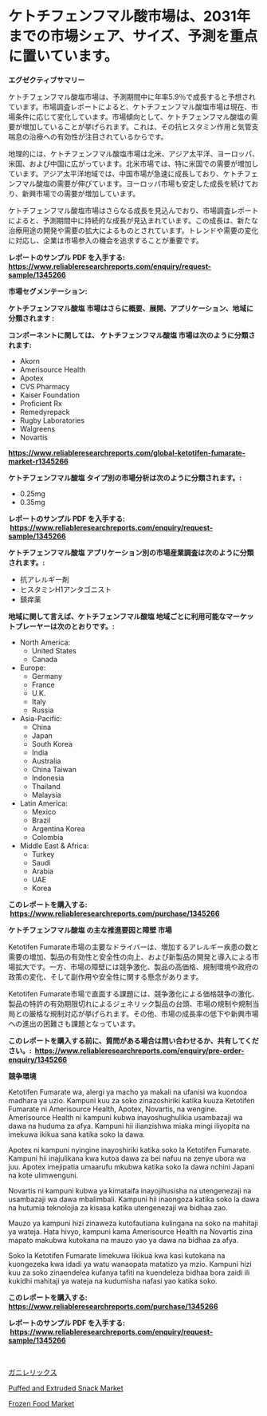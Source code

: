 <p><h1>ケトチフェンフマル酸市場は、2031年までの市場シェア、サイズ、予測を重点に置いています。</h1></p><p><strong>エグゼクティブサマリー</strong></p>
<p><p>ケトチフェンフマル酸塩市場は、予測期間中に年率5.9％で成長すると予想されています。市場調査レポートによると、ケトチフェンフマル酸塩市場は現在、市場条件に応じて変化しています。市場傾向として、ケトチフェンフマル酸塩の需要が増加していることが挙げられます。これは、その抗ヒスタミン作用と気管支喘息の治療への有効性が注目されているからです。</p><p>地理的には、ケトチフェンフマル酸塩市場は北米、アジア太平洋、ヨーロッパ、米国、および中国に広がっています。北米市場では、特に米国での需要が増加しています。アジア太平洋地域では、中国市場が急速に成長しており、ケトチフェンフマル酸塩の需要が伸びています。ヨーロッパ市場も安定した成長を続けており、新興市場での需要が増加しています。</p><p>ケトチフェンフマル酸塩市場はさらなる成長を見込んでおり、市場調査レポートによると、予測期間中に持続的な成長が見込まれています。この成長は、新たな治療用途の開発や需要の拡大によるものとされています。トレンドや需要の変化に対応し、企業は市場参入の機会を追求することが重要です。</p></p>
<p><strong>レポートのサンプル PDF を入手する: <a href="https://www.reliableresearchreports.com/enquiry/request-sample/1345266">https://www.reliableresearchreports.com/enquiry/request-sample/1345266</a></strong></p>
<p><strong>市場セグメンテーション:</strong></p>
<p><strong> ケトチフェンフマル酸塩 市場はさらに概要、展開、アプリケーション、地域に分類されます :</strong></p>
<p><strong>コンポーネントに関しては、 ケトチフェンフマル酸塩 市場は次のように分類されます: &nbsp;</strong></p>
<p><ul><li>Akorn</li><li>Amerisource Health</li><li>Apotex</li><li>CVS Pharmacy</li><li>Kaiser Foundation</li><li>Proficient Rx</li><li>Remedyrepack</li><li>Rugby Laboratories</li><li>Walgreens</li><li>Novartis</li></ul></p>
<p><strong><a href="https://www.reliableresearchreports.com/global-ketotifen-fumarate-market-r1345266">https://www.reliableresearchreports.com/global-ketotifen-fumarate-market-r1345266</a></strong></p>
<p><strong> ケトチフェンフマル酸塩 タイプ別の市場分析は次のように分類されます。:</strong></p>
<p><ul><li>0.25mg</li><li>0.35mg</li></ul></p>
<p><strong>レポートのサンプル PDF を入手する: &nbsp;<a href="https://www.reliableresearchreports.com/enquiry/request-sample/1345266">https://www.reliableresearchreports.com/enquiry/request-sample/1345266</a></strong></p>
<p><strong> ケトチフェンフマル酸塩 アプリケーション別の市場産業調査は次のように分類されます。:</strong></p>
<p><ul><li>抗アレルギー剤</li><li>ヒスタミンH1アンタゴニスト</li><li>鎮痒薬</li></ul></p>
<p><strong>地域に関して言えば、ケトチフェンフマル酸塩 地域ごとに利用可能なマーケットプレーヤーは次のとおりです。:</strong></p>
<p><ul>
    <li>
        North America:
        <ul>
            <li>United States</li>
            <li>Canada</li>
        </ul>
    </li>
    <li>
        Europe:
        <ul>
            <li>Germany</li>
            <li>France</li>
            <li>U.K.</li>
            <li>Italy</li>
            <li>Russia</li>
        </ul>
    </li>
    <li>
        Asia-Pacific:
        <ul>
            <li>China</li>
            <li>Japan</li>
            <li>South Korea</li>
            <li>India</li>
            <li>Australia</li>
            <li>China Taiwan</li>
            <li>Indonesia</li>
            <li>Thailand</li>
            <li>Malaysia</li>
        </ul>
    </li>
    <li>
        Latin America:
        <ul>
            <li>Mexico</li>
            <li>Brazil</li>
            <li>Argentina Korea</li>
            <li>Colombia</li>
        </ul>
    </li>
    <li>
        Middle East & Africa:
        <ul>
            <li>Turkey</li>
            <li>Saudi</li>
            <li>Arabia</li>
            <li>UAE</li>
            <li>Korea</li>
        </ul>
    </li>
    </ul></p>
<p><strong>このレポートを購入する: &nbsp;<a href="https://www.reliableresearchreports.com/purchase/1345266">https://www.reliableresearchreports.com/purchase/1345266</a></strong></p>
<p><strong>ケトチフェンフマル酸塩 の主な推進要因と障壁 市場</strong></p>
<p><p>Ketotifen Fumarate市場の主要なドライバーは、増加するアレルギー疾患の数と需要の増加、製品の有効性と安全性の向上、および新製品の開発と導入による市場拡大です。一方、市場の障壁には競争激化、製品の高価格、規制環境や政府の政策の変化、そして副作用や安全性に関する懸念があります。</p><p>Ketotifen Fumarate市場で直面する課題には、競争激化による価格競争の激化、製品の特許の有効期限切れによるジェネリック製品の台頭、市場の規制や規制当局との厳格な規制対応が挙げられます。その他、市場の成長率の低下や新興市場への進出の困難さも課題となっています。</p></p>
<p><strong>このレポートを購入する前に、質問がある場合は問い合わせるか、共有してください。:&nbsp; <a href="https://www.reliableresearchreports.com/enquiry/pre-order-enquiry/1345266">https://www.reliableresearchreports.com/enquiry/pre-order-enquiry/1345266</a></strong></p>
<p><strong>競争環境</strong></p>
<p><p>Ketotifen Fumarate wa, alergi ya macho ya makali na ufanisi wa kuondoa madhara ya uzio. Kampuni kuu za soko zinazoshiriki katika kuuza Ketotifen Fumarate ni Amerisource Health, Apotex, Novartis, na wengine. Amerisource Health ni kampuni kubwa inayoshughulikia usambazaji wa dawa na huduma za afya. Kampuni hii ilianzishwa miaka mingi iliyopita na imekuwa ikikua sana katika soko la dawa.</p><p>Apotex ni kampuni nyingine inayoshiriki katika soko la Ketotifen Fumarate. Kampuni hii inajulikana kwa kutoa dawa za bei nafuu na zenye ubora wa juu. Apotex imejipatia umaarufu mkubwa katika soko la dawa nchini Japani na kote ulimwenguni.</p><p>Novartis ni kampuni kubwa ya kimataifa inayojihusisha na utengenezaji na usambazaji wa dawa mbalimbali. Kampuni hii inaongoza katika soko la dawa na hutumia teknolojia za kisasa katika utengenezaji wa bidhaa zao.</p><p>Mauzo ya kampuni hizi zinaweza kutofautiana kulingana na soko na mahitaji ya wateja. Hata hivyo, kampuni kama Amerisource Health na Novartis zina mapato makubwa kutokana na mauzo yao ya dawa na bidhaa za afya.</p><p>Soko la Ketotifen Fumarate limekuwa likikua kwa kasi kutokana na kuongezeka kwa idadi ya watu wanaopata matatizo ya mzio. Kampuni hizi kuu za soko zinaendelea kufanya tafiti na kuendeleza bidhaa bora zaidi ili kukidhi mahitaji ya wateja na kudumisha nafasi yao katika soko.</p></p>
<p><strong>このレポートを購入する: &nbsp; <a href="https://www.reliableresearchreports.com/purchase/1345266">https://www.reliableresearchreports.com/purchase/1345266</a></strong></p>
<p><strong>レポートのサンプル PDF を入手する: &nbsp;<a href="https://www.reliableresearchreports.com/enquiry/request-sample/1345266">https://www.reliableresearchreports.com/enquiry/request-sample/1345266</a></strong><strong></strong></p>
<p>&nbsp;</p>
<p><p><a href="https://github.com/zjkmgcs938405/Market-Research-Report-List-1/blob/main/137108720146.md">ガニレリックス</a></p><p><a href="https://github.com/arionmp/Market-Research-Report-List-2/blob/main/puffed-and-extruded-snack-market.md">Puffed and Extruded Snack Market</a></p><p><a href="https://github.com/markusgodoy/Market-Research-Report-List-2/blob/main/frozen-food-market.md">Frozen Food Market</a></p></p>